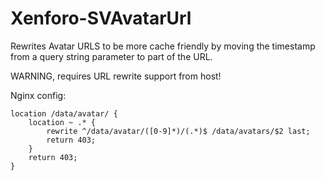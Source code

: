 Xenforo-SVAvatarUrl
======================

Rewrites Avatar URLS to be more cache friendly by moving the timestamp from a query string parameter to part of the URL. 

WARNING, requires URL rewrite support from host!

Nginx config:

    location /data/avatar/ {
        location ~ .* {
            rewrite ^/data/avatar/([0-9]*)/(.*)$ /data/avatars/$2 last;
            return 403;
        }
        return 403;
    }

